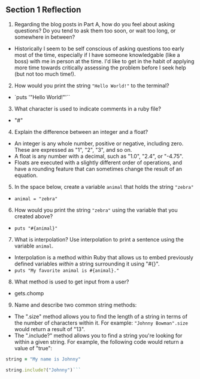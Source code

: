 ## Section 1 Reflection

1. Regarding the blog posts in Part A, how do you feel about asking questions? Do you tend to ask them too soon, or wait too long, or somewhere in between?
* Historically I seem to be self conscious of asking questions too early most
of the time, especially if I have someone knowledgable (like a boss) with me in
person at the time. I'd like to get in the habit of applying more time towards
critically assessing the problem before I seek help (but not too much time!).

2. How would you print the string `"Hello World!"` to the terminal?
* `puts '"Hello World!"'``

3. What character is used to indicate comments in a ruby file?
* "#"

4. Explain the difference between an integer and a float?
* An integer is any whole number, positive or negative, including zero. These are
expressed as "1", "2", "3", and so on.
* A float is any number with a decimal, such as "1.0", "2.4", or "-4.75".
* Floats are executed with a slightly different order of operations, and have
a rounding feature that can sometimes change the result of an equation.

5. In the space below, create a variable `animal` that holds the string `"zebra"`
* `animal = "zebra"`

6. How would you print the string `"zebra"` using the variable that you created above?
* `puts "#{animal}"`

7. What is interpolation? Use interpolation to print a sentence using the variable `animal`.
* Interpolation is a method within Ruby that allows us to embed previously defined
variables *within* a string surrounding it using "#{}".
* `puts "My favorite animal is #{animal}."`

8. What method is used to get input from a user?
* gets.chomp

9. Name and describe two common string methods:
* The ".size" method allows you to find the length of a string in terms of the
number of characters within it. For example: `"Johnny Bowman".size` would return
a result of "13".
* The ".include?" method allows you to find a string you're looking for within
a given string. For example, the following code would return a value of "true":
``` Ruby
string = "My name is Johnny"

string.include?("Johnny")```
